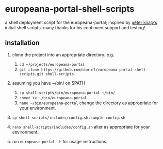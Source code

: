europeana-portal-shell-scripts
==============================
a shell deployment script for the europeana-portal; inspired by [péter kiraly’s](https://github.com/pkiraly) initial shell scripts. many thanks for his continued support and testing!

installation
-------------
1. clone the project into an appropriate directory. e.g.
    1. ````cd ~/projects/europeana-portal````
    1. ````git clone https://github.com/dan-nl/europeana-portal-shell-scripts.git shell-scripts````

1. assuming you have ~/bin/ on $PATH
    1. ````cp shell-scripts/bin/europeana-portal ~/bin/````
    1. ````chmod +x ~/bin/europeana-portal````
    1. ````nano ~/bin/europeana-portal```` change the directory as appropriate for your environment.

1. ````cp shell-scripts/includes/config.sh.sample config.sh````

1. ````nano shell-scripts/includes/config.sh```` alter as appropriate for your environment.

1. run ````europeana-portal -h```` for usage instructions.
